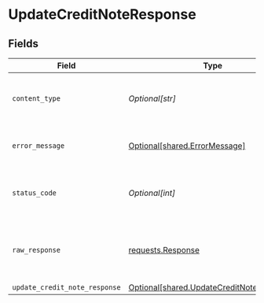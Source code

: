 # UpdateCreditNoteResponse


## Fields

| Field                                                                                            | Type                                                                                             | Required                                                                                         | Description                                                                                      |
| ------------------------------------------------------------------------------------------------ | ------------------------------------------------------------------------------------------------ | ------------------------------------------------------------------------------------------------ | ------------------------------------------------------------------------------------------------ |
| `content_type`                                                                                   | *Optional[str]*                                                                                  | :heavy_check_mark:                                                                               | HTTP response content type for this operation                                                    |
| `error_message`                                                                                  | [Optional[shared.ErrorMessage]](undefined/models/shared/errormessage.md)                         | :heavy_minus_sign:                                                                               | The request made is not valid.                                                                   |
| `status_code`                                                                                    | *Optional[int]*                                                                                  | :heavy_check_mark:                                                                               | HTTP response status code for this operation                                                     |
| `raw_response`                                                                                   | [requests.Response](https://requests.readthedocs.io/en/latest/api/#requests.Response)            | :heavy_minus_sign:                                                                               | Raw HTTP response; suitable for custom response parsing                                          |
| `update_credit_note_response`                                                                    | [Optional[shared.UpdateCreditNoteResponse]](undefined/models/shared/updatecreditnoteresponse.md) | :heavy_minus_sign:                                                                               | Success                                                                                          |